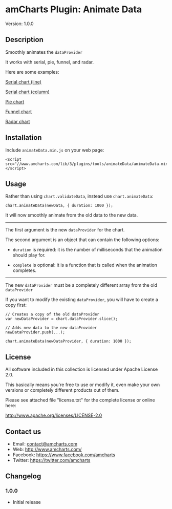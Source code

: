 # amCharts Plugin: Animate Data

Version: 1.0.0


## Description

Smoothly animates the `dataProvider`

It works with serial, pie, funnel, and radar.

Here are some examples:

[Serial chart (line)](http://codepen.io/team/amcharts/pen/64673d1369cc47c0e6a970b071bafd03)

[Serial chart (column)](http://codepen.io/team/amcharts/pen/a5322d071a194d5975a4c68309724324)

[Pie chart](http://codepen.io/team/amcharts/pen/3ff9b206ce37111fa508156df38504bc)

[Funnel chart](http://codepen.io/team/amcharts/pen/8fd8d025730b01939a2eb56b908488df)

[Radar chart](http://codepen.io/team/amcharts/pen/6ffb5e356b6015a6dcb6019d7b14d3f6)


## Installation

Include `animateData.min.js` on your web page:

```
<script src="//www.amcharts.com/lib/3/plugins/tools/animateData/animateData.min.js"></script>
```

## Usage

Rather than using `chart.validateData`, instead use `chart.animateData`:

```
chart.animateData(newData, { duration: 1000 });
```

It will now smoothly animate from the old data to the new data.

----

The first argument is the new `dataProvider` for the chart.

The second argument is an object that can contain the following options:

* `duration` is required: it is the number of milliseconds that the animation should play for.

* `complete` is optional: it is a function that is called when the animation completes.

----

The new `dataProvider` must be a completely different array from the old `dataProvider`

If you want to modify the existing `dataProvider`, you will have to create a copy first:

```
// Creates a copy of the old dataProvider
var newDataProvider = chart.dataProvider.slice();

// Adds new data to the new dataProvider
newDataProvider.push(...);

chart.animateData(newDataProvider, { duration: 1000 });
```


## License

All software included in this collection is licensed under Apache License 2.0.

This basically means you're free to use or modify it, even make your own
versions or completely different products out of them.

Please see attached file "license.txt" for the complete license or online here:

http://www.apache.org/licenses/LICENSE-2.0


## Contact us

* Email: contact@amcharts.com
* Web: http://www.amcharts.com/
* Facebook: https://www.facebook.com/amcharts
* Twitter: https://twitter.com/amcharts


## Changelog

### 1.0.0
* Initial release

